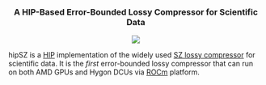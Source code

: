 <h3 align="center">
A HIP-Based Error-Bounded Lossy Compressor for Scientific Data
</h3>

<p align="center">
<a href="./LICENSE"><img src="https://img.shields.io/badge/License-BSD%203--Clause-blue.svg"></a>
</p>

hipSZ is a [HIP](https://github.com/ROCm/HIP) implementation of the widely used [SZ lossy compressor](https://github.com/szcompressor/SZ) for scientific data. It is the *first* error-bounded lossy compressor that can run on both AMD GPUs and Hygon DCUs via [ROCm](https://www.amd.com/en/products/software/rocm.html) platform. 
